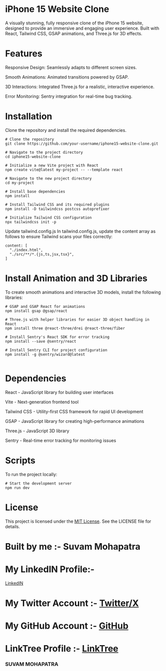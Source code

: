 # iPhone 15 Website Clone

A visually stunning, fully responsive clone of the iPhone 15 website, designed to provide an immersive and engaging user experience. Built with React, Tailwind CSS, GSAP animations, and Three.js for 3D effects.

# Features

Responsive Design: Seamlessly adapts to different screen sizes.

Smooth Animations: Animated transitions powered by GSAP.

3D Interactions: Integrated Three.js for a realistic, interactive experience.

Error Monitoring: Sentry integration for real-time bug tracking.

# Installation

Clone the repository and install the required dependencies.

```
# Clone the repository
git clone https://github.com/your-username/iphone15-website-clone.git

# Navigate to the project directory
cd iphone15-website-clone

# Initialize a new Vite project with React
npm create vite@latest my-project -- --template react

# Navigate to the new project directory
cd my-project

# Install base dependencies
npm install

# Install Tailwind CSS and its required plugins
npm install -D tailwindcss postcss autoprefixer

# Initialize Tailwind CSS configuration
npx tailwindcss init -p

```

Update tailwind.config.js
In tailwind.config.js, update the content array as follows to ensure Tailwind scans your files correctly:

```
content: [
  "./index.html",
  "./src/**/*.{js,ts,jsx,tsx}",
]
```

# Install Animation and 3D Libraries

To create smooth animations and interactive 3D models, install the following libraries:

```
# GSAP and GSAP React for animations
npm install gsap @gsap/react

# Three.js with helper libraries for easier 3D object handling in React
npm install three @react-three/drei @react-three/fiber

# Install Sentry's React SDK for error tracking
npm install --save @sentry/react

# Install Sentry CLI for project configuration
npm install -g @sentry/wizard@latest


```

# Dependencies

React - JavaScript library for building user interfaces

Vite - Next-generation frontend tool

Tailwind CSS - Utility-first CSS framework for rapid UI development

GSAP - JavaScript library for creating high-performance animations

Three.js - JavaScript 3D library

Sentry - Real-time error tracking for monitoring issues

# Scripts

To run the project locally:

```
# Start the development server
npm run dev
```

# License

This project is licensed under the [MIT License](https://docs.github.com/en/repositories/managing-your-repositorys-settings-and-features/customizing-your-repository/licensing-a-repository). See the LICENSE file for details.

# Built by me :- Suvam Mohapatra

# My LinkedIN Profile:-

[LinkedIN](https://www.linkedin.com/in/suvam-mohapatra-604486311/?utm_source=share&utm_campaign=share_via&utm_content=profile&utm_medium=android_app)

# My Twitter Account :- [Twitter/X](https://x.com/SuvamMohapa1?t=cyBB-J6Z9ubGoFR8bMqpvw&s=09)

# My GitHub Account :- [GitHub](https://github.com/suvammohapatra93)

# LinkTree Profile :- [LinkTree](https://linktr.ee/suvam8745)

### SUVAM MOHAPATRA
